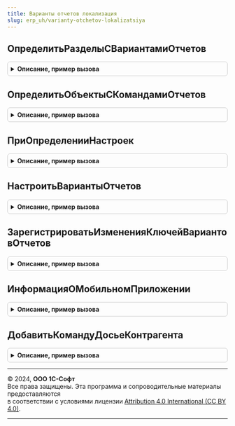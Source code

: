 ```yaml
---
title: Варианты отчетов локализация
slug: erp_uh/varianty-otchetov-lokalizatsiya
---
```



## ОпределитьРазделыСВариантамиОтчетов
<details style="margin: 1em 0; padding: 0.5em; border: 1px solid #ccc; border-radius: 6px;">

<summary style="font-weight: bold; cursor: pointer;">Описание, пример вызова</summary>

```bsl

////////////////////////////////////////////////////////////////////////////////
// Настройки размещения отчетов
// см. ВариантыОтчетовПереопределяемый.ОпределитьРазделыСВариантамиОтчетов
//
Процедура ОпределитьРазделыСВариантамиОтчетов(Разделы) Экспорт
```

Пример вызова
```bsl
ВариантыОтчетовЛокализация.ОпределитьРазделыСВариантамиОтчетов(Разделы) 
```
</details>

## ОпределитьОбъектыСКомандамиОтчетов
<details style="margin: 1em 0; padding: 0.5em; border: 1px solid #ccc; border-radius: 6px;">

<summary style="font-weight: bold; cursor: pointer;">Описание, пример вызова</summary>

```bsl

////////////////////////////////////////////////////////////////////////////////
// Настройки команд отчетов
// см. ВариантыОтчетовПереопределяемый.ОпределитьОбъектыСКомандамиОтчетов
//
Процедура ОпределитьОбъектыСКомандамиОтчетов(Объекты) Экспорт
```

Пример вызова
```bsl
ВариантыОтчетовЛокализация.ОпределитьОбъектыСКомандамиОтчетов(Объекты) 
```
</details>

## ПриОпределенииНастроек
<details style="margin: 1em 0; padding: 0.5em; border: 1px solid #ccc; border-radius: 6px;">

<summary style="font-weight: bold; cursor: pointer;">Описание, пример вызова</summary>

```bsl

// Задает настройки, применяемые как стандартные для объектов подсистемы.
// см. ВариантыОтчетовПереопределяемый.ПриОпределенииНастроек
//
Процедура ПриОпределенииНастроек(Настройки) Экспорт
```

Пример вызова
```bsl
ВариантыОтчетовЛокализация.ПриОпределенииНастроек(Настройки) 
```
</details>

## НастроитьВариантыОтчетов
<details style="margin: 1em 0; padding: 0.5em; border: 1px solid #ccc; border-radius: 6px;">

<summary style="font-weight: bold; cursor: pointer;">Описание, пример вызова</summary>

```bsl

// Задает настройки размещения вариантов отчетов в панели отчетов.
// см. ВариантыОтчетовПереопределяемый.НастроитьВариантыОтчетов
//
Процедура НастроитьВариантыОтчетов(Настройки) Экспорт
```

Пример вызова
```bsl
ВариантыОтчетовЛокализация.НастроитьВариантыОтчетов(Настройки) 
```
</details>

## ЗарегистрироватьИзмененияКлючейВариантовОтчетов
<details style="margin: 1em 0; padding: 0.5em; border: 1px solid #ccc; border-radius: 6px;">

<summary style="font-weight: bold; cursor: pointer;">Описание, пример вызова</summary>

```bsl

// Содержит описания изменений имен вариантов отчетов. Используется
// при обновлении информационной базы, в целях контроля ссылочной целостности
// и для сохранения настроек варианта, сделанных администратором.
// см. ВариантыОтчетовПереопределяемый.ЗарегистрироватьИзмененияКлючейВариантовОтчетов
//
Процедура ЗарегистрироватьИзмененияКлючейВариантовОтчетов(Изменения) Экспорт
```

Пример вызова
```bsl
ВариантыОтчетовЛокализация.ЗарегистрироватьИзмененияКлючейВариантовОтчетов(Изменения) 
```
</details>

## ИнформацияОМобильномПриложении
<details style="margin: 1em 0; padding: 0.5em; border: 1px solid #ccc; border-radius: 6px;">

<summary style="font-weight: bold; cursor: pointer;">Описание, пример вызова</summary>

```bsl

// Возвращает имя и параметры формы с информацией о мобильном приложении для отображения в отчетах
//
// Возвращаемое значение:
// 	Структура - Ключи:
// 		* ИмяФормы - Строка - Имя общей формы
// 		* ПараметрыФормы - Структура - Содержит поля:
// 			** ИмяМакетаОписания - Строка - Имя общего макета с информацией о мобильном приложении
// 			** НазваниеПриложения - Строка - Название приложения
Функция ИнформацияОМобильномПриложении() Экспорт
```

Пример вызова
```bsl
Результат = ВариантыОтчетовЛокализация.ИнформацияОМобильномПриложении() 
```
</details>

## ДобавитьКомандуДосьеКонтрагента
<details style="margin: 1em 0; padding: 0.5em; border: 1px solid #ccc; border-radius: 6px;">

<summary style="font-weight: bold; cursor: pointer;">Описание, пример вызова</summary>

```bsl

// Добавляет команду отчета в список команд.
//
// Параметры:
//   КомандыОтчетов - См. ВариантыОтчетовПереопределяемый.ПередДобавлениемКомандОтчетов.КомандыОтчетов
// Возвращаемое значение:
//   См. ВариантыОтчетовПереопределяемый.ПередДобавлениемКомандОтчетов.КомандыОтчетов
Функция ДобавитьКомандуДосьеКонтрагента(КомандыОтчетов) Экспорт
```

Пример вызова
```bsl
Результат = ВариантыОтчетовЛокализация.ДобавитьКомандуДосьеКонтрагента(КомандыОтчетов) 
```
</details>

---

© 2024, **ООО 1С-Софт**  
Все права защищены. Эта программа и сопроводительные материалы предоставляются  
в соответствии с условиями лицензии [Attribution 4.0 International (CC BY 4.0)](https://creativecommons.org/licenses/by/4.0/legalcode).

---
